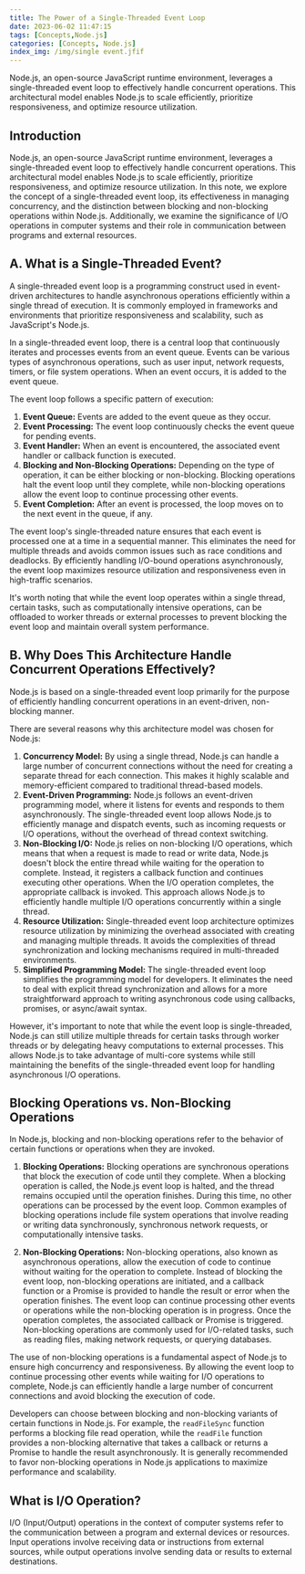 ```yaml
---
title: The Power of a Single-Threaded Event Loop
date: 2023-06-02 11:47:15
tags: [Concepts,Node.js]
categories: [Concepts, Node.js]
index_img: /img/single event.jfif
---
```

Node.js, an open-source JavaScript runtime environment, leverages a single-threaded event loop to effectively handle concurrent operations. <!-- more -->
This architectural model enables Node.js to scale efficiently, prioritize responsiveness, and optimize resource utilization. 

## Introduction
Node.js, an open-source JavaScript runtime environment, leverages a single-threaded event loop to effectively handle concurrent operations. This architectural model enables Node.js to scale efficiently, prioritize responsiveness, and optimize resource utilization. In this note, we explore the concept of a single-threaded event loop, its effectiveness in managing concurrency, and the distinction between blocking and non-blocking operations within Node.js. Additionally, we examine the significance of I/O operations in computer systems and their role in communication between programs and external resources.

## A. What is a Single-Threaded Event?
A single-threaded event loop is a programming construct used in event-driven architectures to handle asynchronous operations efficiently within a single thread of execution. It is commonly employed in frameworks and environments that prioritize responsiveness and scalability, such as JavaScript's Node.js.

In a single-threaded event loop, there is a central loop that continuously iterates and processes events from an event queue. Events can be various types of asynchronous operations, such as user input, network requests, timers, or file system operations. When an event occurs, it is added to the event queue.

The event loop follows a specific pattern of execution:

1. **Event Queue:** Events are added to the event queue as they occur.
2. **Event Processing:** The event loop continuously checks the event queue for pending events.
3. **Event Handler:** When an event is encountered, the associated event handler or callback function is executed.
4. **Blocking and Non-Blocking Operations:** Depending on the type of operation, it can be either blocking or non-blocking. Blocking operations halt the event loop until they complete, while non-blocking operations allow the event loop to continue processing other events.
5. **Event Completion:** After an event is processed, the loop moves on to the next event in the queue, if any.

The event loop's single-threaded nature ensures that each event is processed one at a time in a sequential manner. This eliminates the need for multiple threads and avoids common issues such as race conditions and deadlocks. By efficiently handling I/O-bound operations asynchronously, the event loop maximizes resource utilization and responsiveness even in high-traffic scenarios.

It's worth noting that while the event loop operates within a single thread, certain tasks, such as computationally intensive operations, can be offloaded to worker threads or external processes to prevent blocking the event loop and maintain overall system performance.

## B. Why Does This Architecture Handle Concurrent Operations Effectively?
Node.js is based on a single-threaded event loop primarily for the purpose of efficiently handling concurrent operations in an event-driven, non-blocking manner.

There are several reasons why this architecture model was chosen for Node.js:

1. **Concurrency Model:** By using a single thread, Node.js can handle a large number of concurrent connections without the need for creating a separate thread for each connection. This makes it highly scalable and memory-efficient compared to traditional thread-based models.
2. **Event-Driven Programming:** Node.js follows an event-driven programming model, where it listens for events and responds to them asynchronously. The single-threaded event loop allows Node.js to efficiently manage and dispatch events, such as incoming requests or I/O operations, without the overhead of thread context switching.
3. **Non-Blocking I/O:** Node.js relies on non-blocking I/O operations, which means that when a request is made to read or write data, Node.js doesn't block the entire thread while waiting for the operation to complete. Instead, it registers a callback function and continues executing other operations. When the I/O operation completes, the appropriate callback is invoked. This approach allows Node.js to efficiently handle multiple I/O operations concurrently within a single thread.
4. **Resource Utilization:** Single-threaded event loop architecture optimizes resource utilization by minimizing the overhead associated with creating and managing multiple threads. It avoids the complexities of thread synchronization and locking mechanisms required in multi-threaded environments.
5. **Simplified Programming Model:** The single-threaded event loop simplifies the programming model for developers. It eliminates the need to deal with explicit thread synchronization and allows for a more straightforward approach to writing asynchronous code using callbacks, promises, or async/await syntax.

However, it's important to note that while the event loop is single-threaded, Node.js can still utilize multiple threads for certain tasks through worker threads or by delegating heavy computations to external processes. This allows Node.js to take advantage of multi-core systems while still maintaining the benefits of the single-threaded event loop for handling asynchronous I/O operations.

## Blocking Operations vs. Non-Blocking Operations
In Node.js, blocking and non-blocking operations refer to the behavior of certain functions or operations when they are invoked.

1. **Blocking Operations:** Blocking operations are synchronous operations that block the execution of code until they complete. When a blocking operation is called, the Node.js event loop is halted, and the thread remains occupied until the operation finishes. During this time, no other operations can be processed by the event loop. Common examples of blocking operations include file system operations that involve reading or writing data synchronously, synchronous network requests, or computationally intensive tasks.

2. **Non-Blocking Operations:** Non-blocking operations, also known as asynchronous operations, allow the execution of code to continue without waiting for the operation to complete. Instead of blocking the event loop, non-blocking operations are initiated, and a callback function or a Promise is provided to handle the result or error when the operation finishes. The event loop can continue processing other events or operations while the non-blocking operation is in progress. Once the operation completes, the associated callback or Promise is triggered. Non-blocking operations are commonly used for I/O-related tasks, such as reading files, making network requests, or querying databases.

The use of non-blocking operations is a fundamental aspect of Node.js to ensure high concurrency and responsiveness. By allowing the event loop to continue processing other events while waiting for I/O operations to complete, Node.js can efficiently handle a large number of concurrent connections and avoid blocking the execution of code.

Developers can choose between blocking and non-blocking variants of certain functions in Node.js. For example, the `readFileSync` function performs a blocking file read operation, while the `readFile` function provides a non-blocking alternative that takes a callback or returns a Promise to handle the result asynchronously. It is generally recommended to favor non-blocking operations in Node.js applications to maximize performance and scalability.

## What is I/O Operation?
I/O (Input/Output) operations in the context of computer systems refer to the communication between a program and external devices or resources. Input operations involve receiving data or instructions from external sources, while output operations involve sending data or results to external destinations.

